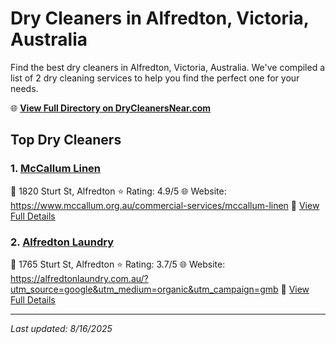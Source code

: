 # Dry Cleaners in Alfredton, Victoria, Australia

Find the best dry cleaners in Alfredton, Victoria, Australia. We've compiled a list of 2 dry cleaning services to help you find the perfect one for your needs.

🌐 **[View Full Directory on DryCleanersNear.com](https://drycleanersnear.com/city/Australia/Victoria/Alfredton)**

## Top Dry Cleaners

### 1. [McCallum Linen](https://drycleanersnear.com/dryCleaner/689e94ace14d6a68167176a4/mccallum-linen)
📍 1820 Sturt St, Alfredton
⭐ Rating: 4.9/5
🌐 Website: https://www.mccallum.org.au/commercial-services/mccallum-linen
🔗 [View Full Details](https://drycleanersnear.com/dryCleaner/689e94ace14d6a68167176a4/mccallum-linen)

### 2. [Alfredton Laundry](https://drycleanersnear.com/dryCleaner/689e94abe14d6a6816717684/alfredton-laundry)
📍 1765 Sturt St, Alfredton
⭐ Rating: 3.7/5
🌐 Website: https://alfredtonlaundry.com.au/?utm_source=google&utm_medium=organic&utm_campaign=gmb
🔗 [View Full Details](https://drycleanersnear.com/dryCleaner/689e94abe14d6a6816717684/alfredton-laundry)


---

*Last updated: 8/16/2025*
